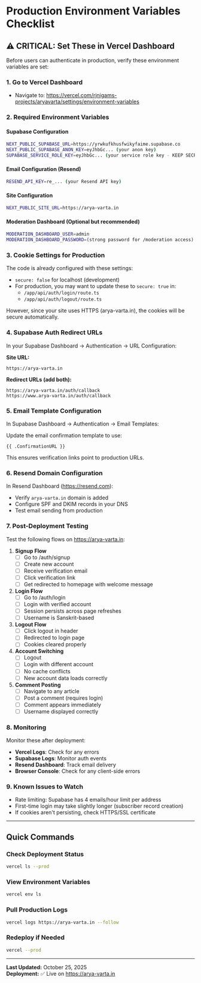 # Production Environment Variables Checklist

## ⚠️ CRITICAL: Set These in Vercel Dashboard

Before users can authenticate in production, verify these environment variables are set:

### 1. Go to Vercel Dashboard
- Navigate to: https://vercel.com/rjnigams-projects/aryavarta/settings/environment-variables

### 2. Required Environment Variables

#### Supabase Configuration
```bash
NEXT_PUBLIC_SUPABASE_URL=https://yrwkufkhusfwikyfaime.supabase.co
NEXT_PUBLIC_SUPABASE_ANON_KEY=eyJhbGc... (your anon key)
SUPABASE_SERVICE_ROLE_KEY=eyJhbGc... (your service role key - KEEP SECRET)
```

#### Email Configuration (Resend)
```bash
RESEND_API_KEY=re_... (your Resend API key)
```

#### Site Configuration
```bash
NEXT_PUBLIC_SITE_URL=https://arya-varta.in
```

#### Moderation Dashboard (Optional but recommended)
```bash
MODERATION_DASHBOARD_USER=admin
MODERATION_DASHBOARD_PASSWORD=(strong password for /moderation access)
```

### 3. Cookie Settings for Production

The code is already configured with these settings:
- `secure: false` for localhost (development)
- For production, you may want to update these to `secure: true` in:
  - `/app/api/auth/login/route.ts`
  - `/app/api/auth/logout/route.ts`

However, since your site uses HTTPS (arya-varta.in), the cookies will be secure automatically.

### 4. Supabase Auth Redirect URLs

In your Supabase Dashboard → Authentication → URL Configuration:

**Site URL:**
```
https://arya-varta.in
```

**Redirect URLs (add both):**
```
https://arya-varta.in/auth/callback
https://www.arya-varta.in/auth/callback
```

### 5. Email Template Configuration

In Supabase Dashboard → Authentication → Email Templates:

Update the email confirmation template to use:
```
{{ .ConfirmationURL }}
```

This ensures verification links point to production URLs.

### 6. Resend Domain Configuration

In Resend Dashboard (https://resend.com):
- Verify `arya-varta.in` domain is added
- Configure SPF and DKIM records in your DNS
- Test email sending from production

### 7. Post-Deployment Testing

Test the following flows on https://arya-varta.in:

1. **Signup Flow**
   - [ ] Go to /auth/signup
   - [ ] Create new account
   - [ ] Receive verification email
   - [ ] Click verification link
   - [ ] Get redirected to homepage with welcome message

2. **Login Flow**
   - [ ] Go to /auth/login
   - [ ] Login with verified account
   - [ ] Session persists across page refreshes
   - [ ] Username is Sanskrit-based

3. **Logout Flow**
   - [ ] Click logout in header
   - [ ] Redirected to login page
   - [ ] Cookies cleared properly

4. **Account Switching**
   - [ ] Logout
   - [ ] Login with different account
   - [ ] No cache conflicts
   - [ ] New account data loads correctly

5. **Comment Posting**
   - [ ] Navigate to any article
   - [ ] Post a comment (requires login)
   - [ ] Comment appears immediately
   - [ ] Username displayed correctly

### 8. Monitoring

Monitor these after deployment:

- **Vercel Logs**: Check for any errors
- **Supabase Logs**: Monitor auth events
- **Resend Dashboard**: Track email delivery
- **Browser Console**: Check for any client-side errors

### 9. Known Issues to Watch

- Rate limiting: Supabase has 4 emails/hour limit per address
- First-time login may take slightly longer (subscriber record creation)
- If cookies aren't persisting, check HTTPS/SSL certificate

---

## Quick Commands

### Check Deployment Status
```bash
vercel ls --prod
```

### View Environment Variables
```bash
vercel env ls
```

### Pull Production Logs
```bash
vercel logs https://arya-varta.in --follow
```

### Redeploy if Needed
```bash
vercel --prod
```

---

**Last Updated:** October 25, 2025  
**Deployment:** ✅ Live on https://arya-varta.in
